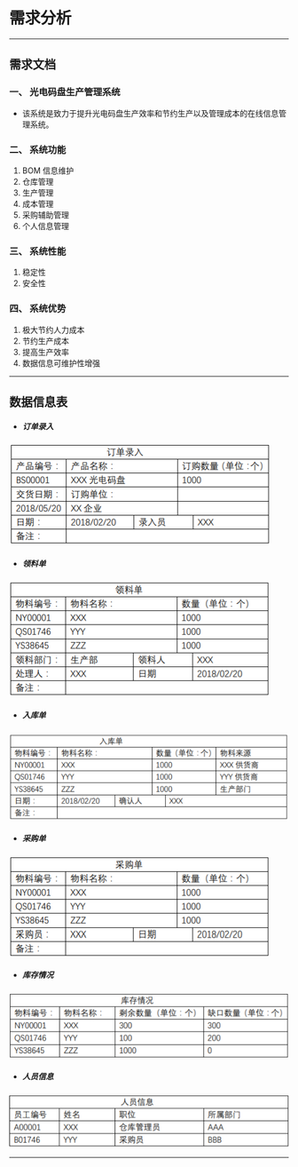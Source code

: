 # 需求分析

*************************

## 需求文档
### 一、 光电码盘生产管理系统
* 该系统是致力于提升光电码盘生产效率和节约生产以及管理成本的在线信息管理系统。

### 二、 系统功能
1. BOM 信息维护
2. 仓库管理
3. 生产管理
4. 成本管理
5. 采购辅助管理
6. 个人信息管理

### 三、 系统性能
1. 稳定性
2. 安全性

### 四、 系统优势
1. 极大节约人力成本
2. 节约生产成本
3. 提高生产效率
4. 数据信息可维护性增强

*************************

## 数据信息表
* ##### 订单录入
![订单录入](./image/订单录入.png)
* ##### 领料单
![领料单](./image/领料单.png)
* ##### 入库单
![入库单](./image/入库单.png)
* ##### 采购单
![采购单](./image/采购单.png)
* ##### 库存情况
![订单录入](./image/库存情况.png)
* ##### 人员信息
![订单录入](./image/人员信息.png)

*************************